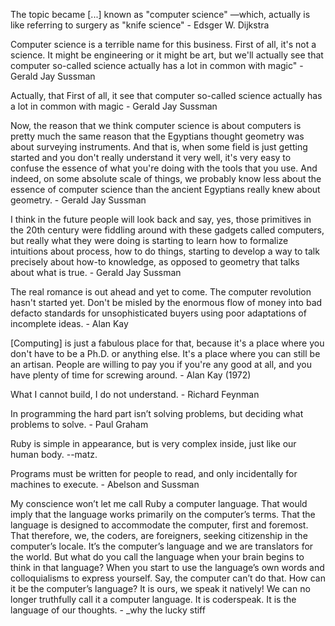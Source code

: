 The topic became [...] known as "computer science" —which, actually is like referring to surgery as "knife science" - Edsger W. Dijkstra

Computer science is a terrible name for this business.  First of all, it's not a science. It might be engineering or it might be art, but we'll actually
see that computer so-called science actually has a lot in common with magic" -  Gerald Jay Sussman

Actually, that First of all, it see that computer so-called science actually has a lot in common with magic - Gerald Jay Sussman

Now, the reason that we think computer science is about computers is pretty much the same reason that the Egyptians thought geometry was about surveying instruments. And that is, when some field is just getting started and you don't really understand it very well, it's very easy to confuse the essence of what you're doing with the tools that you use. And indeed, on some absolute scale of things, we probably know less about the essence of computer science than the ancient Egyptians really knew about geometry. - Gerald Jay Sussman

I think in the future people will look back and say, yes, those primitives in the 20th century were fiddling around with these gadgets called computers, but really what they were doing is starting to learn how to formalize intuitions about process, how to do things, starting to develop a way to talk precisely about how-to knowledge, as opposed to geometry that talks about what is true. - Gerald Jay Sussman

The real romance is out ahead and yet to come. The computer revolution hasn't started yet. Don't be misled by the enormous flow of money into bad defacto standards for unsophisticated buyers using poor adaptations of incomplete ideas. - Alan Kay

[Computing] is just a fabulous place for that, because it's a place where you don't have to be a Ph.D. or anything else. It's a place where you can still be an artisan. People are willing to pay you if you're any good at all, and you have plenty of time for screwing around. - Alan Kay (1972)

What I cannot build, I do not understand. - Richard Feynman

In programming the hard part isn’t solving problems, but deciding what problems to solve. - Paul Graham

Ruby is simple in appearance, but is very complex inside, just like our human body. --matz.

Programs must be written for people to read, and only incidentally for machines to execute. - Abelson and Sussman

My conscience won’t let me call Ruby a computer language. That would imply that the language works primarily on the computer’s terms. That the language is designed to accommodate the computer, first and foremost. That therefore, we, the coders, are foreigners, seeking citizenship in the computer’s locale. It’s the computer’s language and we are translators for the world.
But what do you call the language when your brain begins to think in that language? When you start to use the language’s own words and colloquialisms to express yourself. Say, the computer can’t do that. How can it be the computer’s language? It is ours, we speak it natively!
We can no longer truthfully call it a computer language. It is coderspeak. It is the language of our thoughts. - \_why the lucky stiff
